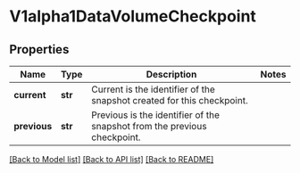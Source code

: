 # V1alpha1DataVolumeCheckpoint

## Properties
Name | Type | Description | Notes
------------ | ------------- | ------------- | -------------
**current** | **str** | Current is the identifier of the snapshot created for this checkpoint. | 
**previous** | **str** | Previous is the identifier of the snapshot from the previous checkpoint. | 

[[Back to Model list]](../README.md#documentation-for-models) [[Back to API list]](../README.md#documentation-for-api-endpoints) [[Back to README]](../README.md)


